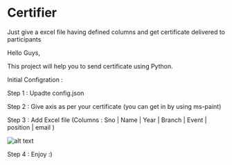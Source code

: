 # Certifier
Just give a excel file having defined columns and get certificate delivered to participants


Hello Guys,

This project will help you to send certificate using Python.


Initial Configration :

Step 1 : Upadte config.json 

Step 2 : Give axis as per your certificate  (you can get in by using ms-paint)

Step 3 : Add Excel file (Columns : Sno 	| Name |	Year |	Branch	| Event	| position | 	email )

![alt text](https://github.com/rahuljain4187/certifier/blob/master/certifier.png)

Step 4 : Enjoy :)
